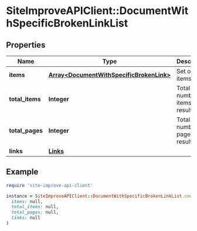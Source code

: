 # SiteImproveAPIClient::DocumentWithSpecificBrokenLinkList

## Properties

| Name | Type | Description | Notes |
| ---- | ---- | ----------- | ----- |
| **items** | [**Array&lt;DocumentWithSpecificBrokenLink&gt;**](DocumentWithSpecificBrokenLink.md) | Set of items. |  |
| **total_items** | **Integer** | Total number of items in result set. |  |
| **total_pages** | **Integer** | Total number of pages in result set. |  |
| **links** | [**Links**](Links.md) |  | [optional] |

## Example

```ruby
require 'site-improve-api-client'

instance = SiteImproveAPIClient::DocumentWithSpecificBrokenLinkList.new(
  items: null,
  total_items: null,
  total_pages: null,
  links: null
)
```

